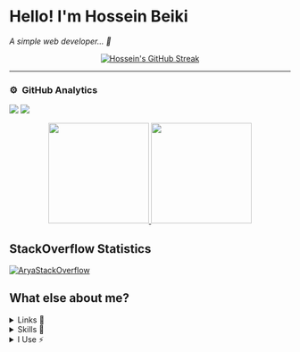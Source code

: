 # Hello! I'm Hossein Beiki

*A simple web developer... 🎨*

<p align="center">
    <a href="https://git.io/streak-stats">
        <img src="http://github-readme-streak-stats.herokuapp.com?user=ho33ein74&theme=algolia" alt="Hossein's GitHub Streak" />
    </a>
</p>

-----

### ⚙️ &nbsp;GitHub Analytics

![](https://activity-graph.herokuapp.com/graph?username=ho33ein74&theme=github&area=true)
<img src="https://github-profile-trophy.vercel.app/?username=ho33ein74&theme=gruvbox&row=2&column=7&margin-w=15&margin-h=15 (https://github.com/ryo-ma/github-profile-trophy)">

<p align="center">
<a href="https://github.com/ho33ein74">
  <img height="180em" src="https://github-readme-stats-eight-theta.vercel.app/api?username=ho33ein74&show_icons=true&theme=algolia&include_all_commits=true&count_private=true"/>
  <img height="180em" src="https://github-readme-stats-eight-theta.vercel.app/api/top-langs/?username=ho33ein74&layout=compact&langs_count=12&theme=algolia"/>
</a>
</p>


## StackOverflow Statistics
[![AryaStackOverflow](https://github-readme-stackoverflow.vercel.app/?userID=3375822&theme=dark)](https://stackoverflow.com/users/3375822/ho33ein-beiki)
 
## What else about me?

<details>
<summary>Links 🔗</summary>
<br/>
<a href="https://twitter.com/CautiousNV"><img src='https://img.shields.io/badge/Twitter-1DA1F2?style=for-the-badge&logo=twitter&logoColor=white' alt='Twitter'/></a>
<a href="https://t.me/ho55ein74"><img src='https://img.shields.io/badge/Telegram-2CA5E0?style=for-the-badge&logo=telegram&logoColor=white' alt='Telegram'/></a>
<a href="https://www.linkedin.com/in/hosseinbeiki/"><img src="https://img.shields.io/badge/-Linkedin-0077B5?style=for-the-badge&logo=Linkedin&logoColor=white"/></a>
<a href="mailto:ho33ein.b@gmail.com"><img src='https://img.shields.io/badge/Gmail-D14836?style=for-the-badge&logo=gmail&logoColor=white' alt='Gmail' /></a>

#### You can find me in...



And here is my personal website... <a href="https://hosseinbeiki.ir">Click on me!</a>

</details>
<details>
<summary>Skills 🚀</summary>

#### Languages I use

<img src='https://img.shields.io/badge/PHP-777BB4?style=for-the-badge&logo=php&logoColor=white' alt='PHP' />
<img src='https://img.shields.io/badge/JavaScript-F7DF1E?style=for-the-badge&logo=javascript&logoColor=black' alt='JavaScript' />
<img src='https://img.shields.io/badge/Python-3776AB?style=for-the-badge&logo=python&logoColor=white' alt='Python' />
<img src='https://img.shields.io/badge/Java-ED8B00?style=for-the-badge&logo=java&logoColor=white' alt='Java' />
<img src='https://img.shields.io/badge/Node.js-43853D?style=for-the-badge&logo=node.js&logoColor=white' alt='Node.js' />
<img src='https://img.shields.io/badge/Django-092E20?style=for-the-badge&logo=django&logoColor=white' alt='Django' />

#### Databases I use

<img src='https://img.shields.io/badge/MySQL-00000F?style=for-the-badge&logo=mysql&logoColor=white' alt='MySQL' />
<img src='https://img.shields.io/badge/PostgreSQL-316192?style=for-the-badge&logo=postgresql&logoColor=white' alt='PostgreSQL' />
<img src='https://img.shields.io/badge/MongoDB-%234ea94b.svg?style=for-the-badge&logo=mongodb&logoColor=white' alt='MongoDB' />
<img src='https://img.shields.io/badge/redis-%23DD0031.svg?style=for-the-badge&logo=redis&logoColor=white' alt='Redis' />

#### Frameworks I use

<img src='https://img.shields.io/badge/Laravel-FF2D20?style=for-the-badge&logo=laravel&logoColor=white' alt='Laravel' />
<img src='https://img.shields.io/badge/Vue.js-4fc08d?style=for-the-badge&logo=vue.js&logoColor=white' alt='Vue.js' />
<img src='https://img.shields.io/badge/Tailwind_CSS-38B2AC?style=for-the-badge&logo=tailwind-css&logoColor=white' alt='TailwindCSS' />

</details>
<details>
<summary>I Use ⚡</summary>

#### My OS

<img src='https://img.shields.io/badge/Windows-0078D6?style=for-the-badge&logo=windows&logoColor=white' alt='Windows' />

#### I usually learn from

<img src='https://img.shields.io/badge/YouTube-FF0000?style=for-the-badge&logo=youtube&logoColor=white' alt='YouTube' />
<img src='https://img.shields.io/badge/Medium-12100E?style=for-the-badge&logo=medium&logoColor=white' alt='Medium' />
<img src='https://img.shields.io/badge/dev.to-0A0A0A?style=for-the-badge&logo=dev.to&logoColor=white' alt='dev.to' />
<img src='https://img.shields.io/badge/GitLabCI-%23181717.svg?style=for-the-badge&logo=gitlab&logoColor=white' alt='GitLabCI' />

</details>
